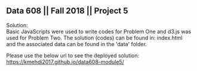 ## Data 608 || Fall 2018 || Project 5

  Solution:   
Basic JavaScripts were used to write codes for Problem One and d3.js was used for Problem Two. 
The solution (codes) can be found in:  index.html  
and the associated data can be found in the 'data' folder. 

Please use the below url to see the deployed solution:
https://kmehdi2017.github.io/data608-module5/

